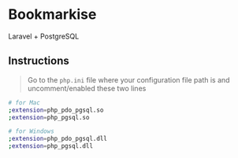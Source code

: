 # Bookmarkise

Laravel + PostgreSQL

## Instructions
> Go to the `php.ini` file where your configuration file path is and uncomment/enabled these two lines
```sh
# for Mac
;extension=php_pdo_pgsql.so
;extension=php_pgsql.so

# for Windows
;extension=php_pdo_pgsql.dll
;extension=php_pgsql.dll
```
